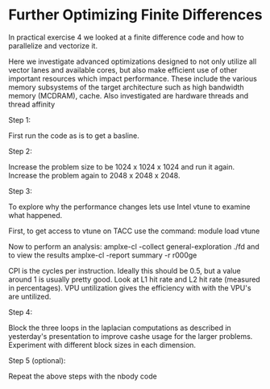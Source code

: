 # Further Optimizing Finite Differences

In practical exercise 4 we looked at a finite difference code
and how to parallelize and vectorize it.

Here we investigate advanced optimizations designed to not only
utilize all vector lanes and available cores, but also
make efficient use of other important resources which 
impact performance. These include the various memory subsystems of
the target architecture such as high bandwidth memory (MCDRAM),
cache. Also investigated are hardware threads and thread affinity

Step 1:

First run the code as is to get a basline.

Step 2:

Increase the problem size to be 1024 x 1024 x 1024 and run it again.
Increase the problem again to 2048 x 2048 x 2048.

Step 3: 

To explore why the performance changes lets use Intel vtune to
examine what happened.

First, to get access to vtune on TACC use the command:
module load vtune

Now to perform an analysis:
amplxe-cl -collect general-exploration ./fd
and to view the results
amplxe-cl -report summary -r r000ge

CPI is the cycles per instruction.  Ideally this should be 0.5, but a
value around 1 is usually pretty good.  Look at L1 hit rate and L2 hit
rate (measured in percentages).  VPU untilization gives the efficiency
with with the VPU's are untilized.

Step 4: 

Block the three loops in the laplacian computations as described in
yesterday's presentation to improve cashe usage for the larger
problems. Experiment with different block sizes in each dimension.

Step 5 (optional):

Repeat the above steps with the nbody code